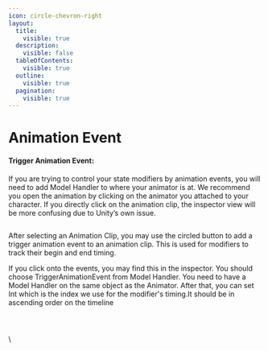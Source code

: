 ```yaml
---
icon: circle-chevron-right
layout:
  title:
    visible: true
  description:
    visible: false
  tableOfContents:
    visible: true
  outline:
    visible: true
  pagination:
    visible: true
---
```


# Animation Event

#### Trigger Animation Event:

If you are trying to control your state modifiers by animation events, you will need to add Model Handler to where your animator is at. We recommend you open the animation by clicking on the animator you attached to your character. If you directly click on the animation clip, the inspector view will be more confusing due to Unity’s own issue.

<figure><img src="https://lh7-rt.googleusercontent.com/docsz/AD_4nXc5S_MoPICW6SIcruJ78NV1pU66mMZRO2DqGMXUFI9On_bc-7YqicIxM3OxhwtyIyNXSm4DqPOWpw07Ml_MaCHzW1AyrDAaj322VcQYDhHSqBbSDjs5KmC-wgtJBDJx9L_4nBM_tjhMkOWk1Rl5vBapQQt6?key=Rv96SXV0rCMH8N9lwXnGWw" alt=""><figcaption></figcaption></figure>

After selecting an Animation Clip, you may use the circled button to add a trigger animation event to an animation clip. This is used for modifiers to track their begin and end timing.

If you click onto the events, you may find this in the inspector. You should choose TriggerAnimationEvent from Model Handler. You need to have a Model Handler on the same object as the Animator. After that, you can set Int which is the index we use for the modifier's timing.It should be in ascending order on the timeline

<figure><img src="https://lh7-rt.googleusercontent.com/docsz/AD_4nXdw7YaWlWClwiENAaaEOkQYcrPU6bjgLsXWi0Fy9II1aaIbmTbKJ77FD_fjdDUhVE1UTrZuZZzx3bmn7vuDjw5MokQgXX2wFiepM7Q76XcUItZ8Ou0BObGiXSG9YNo4fe3wW-hFgayj0u5qLDp14XWbbls?key=Rv96SXV0rCMH8N9lwXnGWw" alt=""><figcaption></figcaption></figure>

<figure><img src="https://lh7-rt.googleusercontent.com/docsz/AD_4nXd7OIi0L0jhnXviAcGfQUdJSJX-NWrHwd30kr2RaQ9AI11HWlSpg8iUAUL5050vSB-QJHjhBOJC9v98k3ZIa2u6kuw6iEQnQQsUIL6k2aSnKyPN5QWtES41PjfZC3oK59I582NGDYdlz87h0jUsR2uRQ-7I?key=Rv96SXV0rCMH8N9lwXnGWw" alt=""><figcaption></figcaption></figure>

<figure><img src="https://lh7-rt.googleusercontent.com/docsz/AD_4nXcQbpd8lOYmSEIKHINE9QXO7TmBXxBY_3cASuQTSloaxxuafHJUUZVsdGPD4sWcRIhq0gfs2cakUn4XEjhMfZf4YsVX1V144v4imqegXOn3avh--ABA0qo1YHNJJsaaWrv-Zpj5ex0jzkYOrzP5rh-C5oMq?key=Rv96SXV0rCMH8N9lwXnGWw" alt=""><figcaption></figcaption></figure>

\


